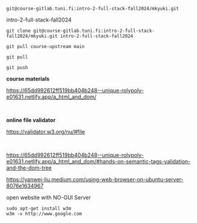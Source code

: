 ```
git@course-gitlab.tuni.fi:intro-2-full-stack-fall2024/mkyuki.git
```

intro-2-full-stack-fall2024

```
git clone git@course-gitlab.tuni.fi:intro-2-full-stack-fall2024/mkyuki.git intro-2-full-stack-fall2024

git pull course-upstream main

git pull

git push

```

**course materials**

https://65dd992612ff519bb404b248--unique-rolypoly-e01631.netlify.app/a_html_and_dom/

<br>

**online file validator**

https://validator.w3.org/nu/#file

<br>


https://65dd992612ff519bb404b248--unique-rolypoly-e01631.netlify.app/a_html_and_dom/#hands-on-semantic-tags-validation-and-the-dom-tree


https://yanwei-liu.medium.com/using-web-browser-on-ubuntu-server-8076e1634967

open website with NO-GUI Server

```
sudo apt-get install w3m
w3m -v http://www.google.com
```
